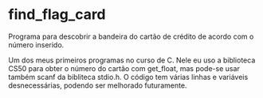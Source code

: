 # find_flag_card
Programa para descobrir a bandeira do cartão de crédito de acordo com o número inserido.

Um dos meus primeiros programas no curso de C. Nele eu uso a biblioteca CS50 para obter o número do  cartão
com get_float, mas pode-se usar também scanf da bibliteca stdio.h.
O código tem várias linhas e variáveis desnecessárias, podendo ser melhorado futuramente.
